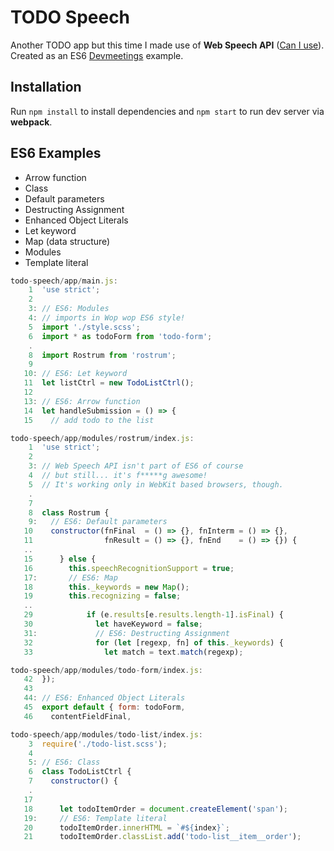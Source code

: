 # TODO Speech

Another TODO app but this time I made use of **Web Speech API** ([Can I use](http://caniuse.com/web-speech)). Created as an ES6 [Devmeetings](http://devmeetings.pl) example.

## Installation

Run `npm install` to install dependencies and `npm start` to run dev server via **webpack**.

## ES6 Examples

* Arrow function
* Class
* Default parameters
* Destructing Assignment
* Enhanced Object Literals
* Let keyword
* Map (data structure)
* Modules
* Template literal

```javascript
todo-speech/app/main.js:
    1  'use strict';
    2  
    3: // ES6: Modules
    4: // imports in Wop wop ES6 style!
    5  import './style.scss';
    6  import * as todoForm from 'todo-form';
    .
    8  import Rostrum from 'rostrum';
    9  
   10: // ES6: Let keyword
   11  let listCtrl = new TodoListCtrl();
   12  
   13: // ES6: Arrow function
   14  let handleSubmission = () => {
   15    // add todo to the list

todo-speech/app/modules/rostrum/index.js:
    1  'use strict';
    2  
    3: // Web Speech API isn't part of ES6 of course
    4  // but still... it's f*****g awesome!
    5  // It's working only in WebKit based browsers, though.
    .
    7  
    8  class Rostrum {
    9:   // ES6: Default parameters
   10    constructor(fnFinal  = () => {}, fnInterm = () => {},
   11                fnResult = () => {}, fnEnd    = () => {}) {
   ..
   15      } else {
   16        this.speechRecognitionSupport = true;
   17:       // ES6: Map
   18        this._keywords = new Map();
   19        this.recognizing = false;
   ..
   29            if (e.results[e.results.length-1].isFinal) {
   30              let haveKeyword = false;
   31:             // ES6: Destructing Assignment
   32              for (let [regexp, fn] of this._keywords) {
   33                let match = text.match(regexp);

todo-speech/app/modules/todo-form/index.js:
   42  });
   43  
   44: // ES6: Enhanced Object Literals
   45  export default { form: todoForm,
   46    contentFieldFinal,

todo-speech/app/modules/todo-list/index.js:
    3  require('./todo-list.scss');
    4  
    5: // ES6: Class
    6  class TodoListCtrl {
    7    constructor() {
    .
   17  
   18      let todoItemOrder = document.createElement('span');
   19:     // ES6: Template literal
   20      todoItemOrder.innerHTML = `#${index}`;
   21      todoItemOrder.classList.add('todo-list__item__order');
```
